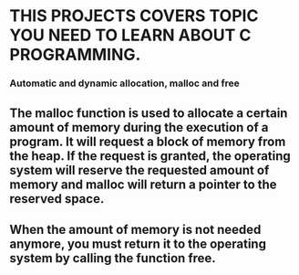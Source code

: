 # THIS PROJECTS COVERS TOPIC YOU NEED TO LEARN ABOUT C PROGRAMMING. 
### Automatic and dynamic allocation, malloc and free

## The malloc function is used to allocate a certain amount of memory during the execution of a program. It will request a block of memory from the heap. If the request is granted, the operating system will reserve the requested amount of memory and malloc will return a pointer to the reserved space.
## When the amount of memory is not needed anymore, you must return it to the operating system by calling the function free.
